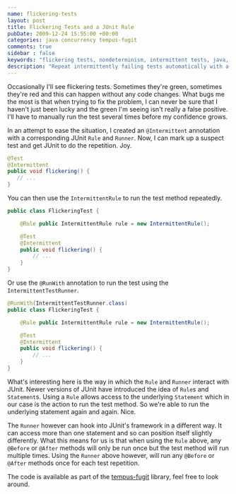 ```yaml
---
name: flickering-tests
layout: post
title: Flickering Tests and a JUnit Rule
pubDate: 2009-12-24 15:55:00 +00:00
categories: java concurrency tempus-fugit
comments: true
sidebar : false
keywords: "flickering tests, nondeterminism, intermittent tests, java, intermittent, junit"
description: "Repeat intermittently failing tests automatically with a JUnit rule."
---
```


Occasionally I'll see flickering tests. Sometimes they're green, sometimes they're red and this can happen without any code changes. What bugs me the most is that when trying to fix the problem, I can never be sure that I haven't just been lucky and the green I'm seeing isn't really a false positive. I'll have to manually run the test several times before my confidence grows.
  
In an attempt to ease the situation, I created an `@Intermittent` annotation with a corresponding JUnit `Rule` and `Runner`. Now, I can mark up a suspect test and get JUnit to do the repetition. Joy.


``` java
@Test
@Intermittent
public void flickering() {
   // ...
}
```
You can then use the `IntermittentRule` to run the test method repeatedly.

      
``` java
public class FlickeringTest {

    @Rule public IntermittentRule rule = new IntermittentRule();

    @Test
    @Intermittent
    public void flickering() {
        // ...
    }
}
```
Or use the `@RunWith` annotation to run the test using the `IntermittentTestRunner`.

``` java
@RunWith(IntermittentTestRunner.class)
public class FlickeringTest {

    @Rule public IntermittentRule rule = new IntermittentRule();

    @Test
    @Intermittent
    public void flickering() {
        // ...
    }
}
```
What's interesting here is the way in which the `Rule` and `Runner` interact with
JUnit. Newer versions of JUnit have introduced the idea of `Rule`s and
`Statement`s. Using a `Rule` allows access to the underlying `Statement` which in
our case is the action to run the test method. So we're able to run the
underlying statement again and again. Nice.

  
The `Runner` however can hook into JUnit's framework in a different way. It can
access more than one statement and so can position itself slightly differently.
What this means for us is that when using the `Rule` above, any `@Before` or `@After`
methods will only be run once but the test method will run multiple times.
Using the `Runner` above however, will run any `@Before` or `@After` methods
once for each test repetition.

  
The code is available as part of the [tempus-fugit](http://tempusfugitlibrary.org/) library, feel free to look around.



